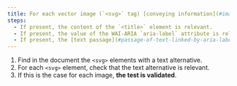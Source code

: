 ```yaml
---
title: For each vector image (`<svg>` tag) [conveying information](#image-conveying-information), having a [text alternative](#text-alternative-image), is this alternative relevant (excluding special cases)?
steps:
  - If present, the content of the `<title>` element is relevant.
  - If present, the value of the WAI-ARIA `aria-label` attribute is relevant.
  - If present, the [text passage](#passage-of-text-linked-by-aria-labelledby-or-aria-describedby) associated via the WAI-ARIA attribute `aria-labelledby` is relevant.
---
```


1. Find in the document the `<svg>` elements with a text alternative.
2. For each `<svg>` element, check that the text alternative is relevant.
3. If this is the case for each image, **the test is validated**.

